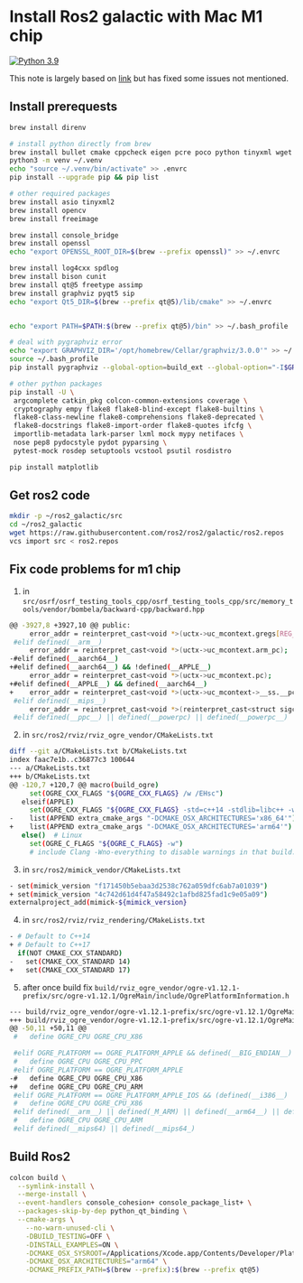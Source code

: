 # Install Ros2 galactic with Mac M1 chip
[![Python 3.9](https://img.shields.io/badge/python-3.9-blue.svg)](https://www.python.org/downloads/release/python-390/)

This note is largely based on [link](http://mamykin.com/posts/building-ros2-on-macos-big-sur-m1/) but has fixed some issues not mentioned.


## Install prerequests
```bash
brew install direnv

# install python directly from brew
brew install bullet cmake cppcheck eigen pcre poco python tinyxml wget
python3 -m venv ~/.venv
echo "source ~/.venv/bin/activate" >> .envrc
pip install --upgrade pip && pip list

# other required packages
brew install asio tinyxml2
brew install opencv
brew install freeimage

brew install console_bridge
brew install openssl
echo "export OPENSSL_ROOT_DIR=$(brew --prefix openssl)" >> ~/.envrc

brew install log4cxx spdlog
brew install bison cunit
brew install qt@5 freetype assimp
brew install graphviz pyqt5 sip
echo "export Qt5_DIR=$(brew --prefix qt@5)/lib/cmake" >> ~/.envrc


echo "export PATH=$PATH:$(brew --prefix qt@5)/bin" >> ~/.bash_profile

# deal with pygraphviz error
echo "export GRAPHVIZ_DIR='/opt/homebrew/Cellar/graphviz/3.0.0'" >> ~/.bash_profile
source ~/.bash_profile
pip install pygraphviz --global-option=build_ext --global-option="-I$GRAPHVIZ_DIR/include" --global-option="-L$GRAPHVIZ_DIR/lib"

# other python packages
pip install -U \
 argcomplete catkin_pkg colcon-common-extensions coverage \
 cryptography empy flake8 flake8-blind-except flake8-builtins \
 flake8-class-newline flake8-comprehensions flake8-deprecated \
 flake8-docstrings flake8-import-order flake8-quotes ifcfg \
 importlib-metadata lark-parser lxml mock mypy netifaces \
 nose pep8 pydocstyle pydot pyparsing \
 pytest-mock rosdep setuptools vcstool psutil rosdistro

pip install matplotlib

```
## Get ros2 code
```bash
mkdir -p ~/ros2_galactic/src
cd ~/ros2_galactic
wget https://raw.githubusercontent.com/ros2/ros2/galactic/ros2.repos
vcs import src < ros2.repos
```

## Fix code problems for m1 chip

1. in ```src/osrf/osrf_testing_tools_cpp/osrf_testing_tools_cpp/src/memory_tools/vendor/bombela/backward-cpp/backward.hpp```

```bash
@@ -3927,8 +3927,10 @@ public:
     error_addr = reinterpret_cast<void *>(uctx->uc_mcontext.gregs[REG_EIP]);
 #elif defined(__arm__)
     error_addr = reinterpret_cast<void *>(uctx->uc_mcontext.arm_pc);
-#elif defined(__aarch64__)
+#elif defined(__aarch64__) && !defined(__APPLE__)
     error_addr = reinterpret_cast<void *>(uctx->uc_mcontext.pc);
+#elif defined(__APPLE__) && defined(__aarch64__)
+    error_addr = reinterpret_cast<void *>(uctx->uc_mcontext->__ss.__pc);
 #elif defined(__mips__)
     error_addr = reinterpret_cast<void *>(reinterpret_cast<struct sigcontext*>(&uctx->uc_mcontext)->sc_pc);
 #elif defined(__ppc__) || defined(__powerpc) || defined(__powerpc__) ||        \
```

2. in ```src/ros2/rviz/rviz_ogre_vendor/CMakeLists.txt```
```bash
diff --git a/CMakeLists.txt b/CMakeLists.txt
index faac7e1b..c36877c3 100644
--- a/CMakeLists.txt
+++ b/CMakeLists.txt
@@ -120,7 +120,7 @@ macro(build_ogre)
     set(OGRE_CXX_FLAGS "${OGRE_CXX_FLAGS} /w /EHsc")
   elseif(APPLE)
     set(OGRE_CXX_FLAGS "${OGRE_CXX_FLAGS} -std=c++14 -stdlib=libc++ -w")
-    list(APPEND extra_cmake_args "-DCMAKE_OSX_ARCHITECTURES='x86_64'")
+    list(APPEND extra_cmake_args "-DCMAKE_OSX_ARCHITECTURES='arm64'")
   else()  # Linux
     set(OGRE_C_FLAGS "${OGRE_C_FLAGS} -w")
     # include Clang -Wno-everything to disable warnings in that build. GCC doesn't mind it
```

3. in ```src/ros2/mimick_vendor/CMakeLists.txt```
```bash
- set(mimick_version "f171450b5ebaa3d2538c762a059dfc6ab7a01039")
+ set(mimick_version "4c742d61d4f47a58492c1afbd825fad1c9e05a09")
externalproject_add(mimick-${mimick_version}
```

4. in ```src/ros2/rviz/rviz_rendering/CMakeLists.txt```
```bash
- # Default to C++14
+ # Default to C++17
  if(NOT CMAKE_CXX_STANDARD)
-   set(CMAKE_CXX_STANDARD 14)
+   set(CMAKE_CXX_STANDARD 17)
```

5. after once build fix ```build/rviz_ogre_vendor/ogre-v1.12.1-prefix/src/ogre-v1.12.1/OgreMain/include/OgrePlatformInformation.h```
```bash
--- build/rviz_ogre_vendor/ogre-v1.12.1-prefix/src/ogre-v1.12.1/OgreMain/include/OgrePlatformInformation.h.orig	2021-06-02 16:28:58.000000000 -0400
+++ build/rviz_ogre_vendor/ogre-v1.12.1-prefix/src/ogre-v1.12.1/OgreMain/include/OgrePlatformInformation.h	2021-06-02 16:30:50.000000000 -0400
@@ -50,11 +50,11 @@
 #   define OGRE_CPU OGRE_CPU_X86

 #elif OGRE_PLATFORM == OGRE_PLATFORM_APPLE && defined(__BIG_ENDIAN__)
 #   define OGRE_CPU OGRE_CPU_PPC
 #elif OGRE_PLATFORM == OGRE_PLATFORM_APPLE
-#   define OGRE_CPU OGRE_CPU_X86
+#   define OGRE_CPU OGRE_CPU_ARM
 #elif OGRE_PLATFORM == OGRE_PLATFORM_APPLE_IOS && (defined(__i386__) || defined(__x86_64__))
 #   define OGRE_CPU OGRE_CPU_X86
 #elif defined(__arm__) || defined(_M_ARM) || defined(__arm64__) || defined(__aarch64__)
 #   define OGRE_CPU OGRE_CPU_ARM
 #elif defined(__mips64) || defined(__mips64_)
```

## Build Ros2
```bash
colcon build \
  --symlink-install \
  --merge-install \
  --event-handlers console_cohesion+ console_package_list+ \
  --packages-skip-by-dep python_qt_binding \
  --cmake-args \
    --no-warn-unused-cli \
    -DBUILD_TESTING=OFF \
    -DINSTALL_EXAMPLES=ON \
    -DCMAKE_OSX_SYSROOT=/Applications/Xcode.app/Contents/Developer/Platforms/MacOSX.platform/Developer/SDKs/MacOSX.sdk \
    -DCMAKE_OSX_ARCHITECTURES="arm64" \
    -DCMAKE_PREFIX_PATH=$(brew --prefix):$(brew --prefix qt@5)
```
